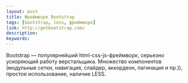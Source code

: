 ```yaml
---
layout: post
title: Фреймворк Bootstrap
tags: [bootstrap, less, фреймворк]
link: http://getbootstrap.com/
description:
keywords:
---
```


<p>Bootstrap — популярнейший html-css-js-фреймворк, серьезно ускоряющий работу верстальщика. Множество компонентов (модульные сетки, навигация, слайдер, аккордеон, пагинация и пр.)), простое использование, наличие LESS.</p>
